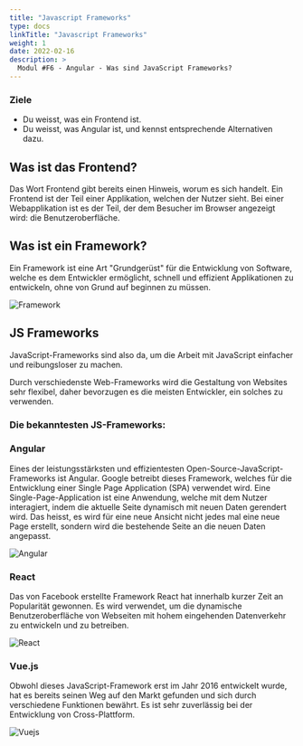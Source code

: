 ```yaml
---
title: "Javascript Frameworks"
type: docs
linkTitle: "Javascript Frameworks"
weight: 1
date: 2022-02-16
description: >
  Modul #F6 - Angular - Was sind JavaScript Frameworks?
---
```


### Ziele

- Du weisst, was ein Frontend ist.
- Du weisst, was Angular ist, und kennst entsprechende Alternativen dazu.

## Was ist das Frontend?

Das Wort Frontend gibt bereits einen Hinweis, worum es sich handelt. Ein Frontend ist der Teil einer Applikation, welchen der Nutzer sieht.
Bei einer Webapplikation ist es der Teil, der dem Besucher im Browser angezeigt wird: die Benutzeroberfläche.

## Was ist ein Framework?

Ein Framework ist eine Art "Grundgerüst" für die Entwicklung von Software, welche es dem Entwickler ermöglicht, schnell und effizient Applikationen zu entwickeln, ohne von Grund auf beginnen zu müssen.

![Framework](../images/frontend.png)

## JS Frameworks

JavaScript-Frameworks sind also da, um die Arbeit mit JavaScript einfacher und reibungsloser zu machen.

Durch verschiedenste Web-Frameworks wird die Gestaltung von Websites sehr flexibel, daher bevorzugen es die meisten Entwickler, ein solches zu verwenden.

### Die bekanntesten JS-Frameworks:<br>

### Angular

Eines der leistungsstärksten und effizientesten Open-Source-JavaScript-Frameworks ist Angular.
Google betreibt dieses Framework, welches für die Entwicklung einer Single Page Application (SPA) verwendet wird.
Eine Single-Page-Application ist eine Anwendung, welche mit dem Nutzer interagiert, indem die aktuelle Seite dynamisch mit neuen Daten gerendert wird. Das heisst, es wird für eine neue
Ansicht nicht jedes mal eine neue Page erstellt, sondern wird die bestehende Seite an die neuen Daten angepasst.

![Angular](../images/angular.png)

### React

Das von Facebook erstellte Framework React hat innerhalb kurzer Zeit an Popularität gewonnen.
Es wird verwendet, um die dynamische Benutzeroberfläche von Webseiten mit hohem eingehenden Datenverkehr zu entwickeln und zu betreiben.

![React](../images/react.png)

### Vue.js

Obwohl dieses JavaScript-Framework erst im Jahr 2016 entwickelt wurde, hat es bereits seinen Weg auf den Markt gefunden und sich durch verschiedene Funktionen bewährt. Es ist sehr zuverlässig bei der Entwicklung von Cross-Plattform.

![Vuejs](../images/vue.png)
